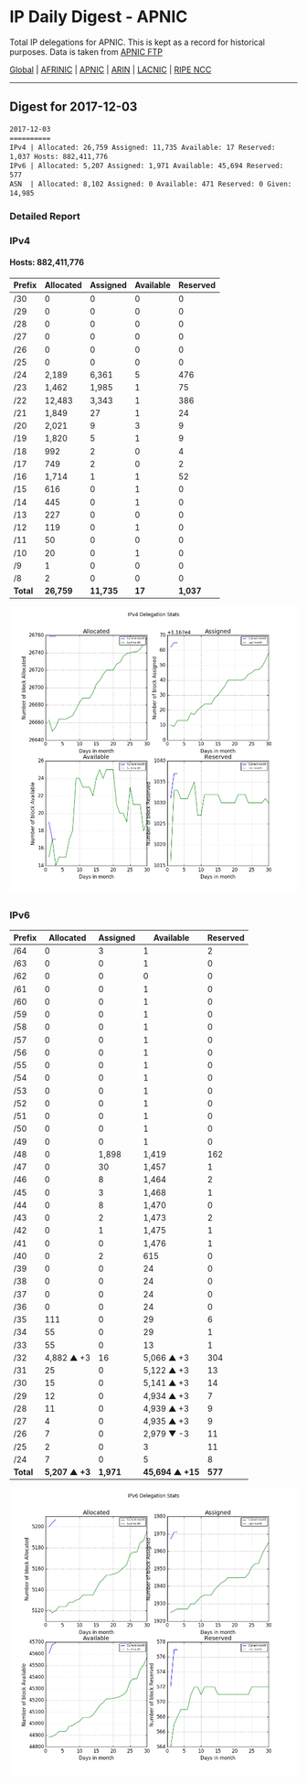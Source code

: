 # IP Daily Digest - APNIC

Total IP delegations for APNIC. This is kept as a record for historical purposes. Data is taken from [APNIC FTP](https://ftp.apnic.net/)

[Global](https://github.com/csmets/IP-Daily-Digest) | [AFRINIC](https://github.com/csmets/IP-Daily-Digest/tree/master/archives/AFRINIC) | [APNIC](https://github.com/csmets/IP-Daily-Digest/tree/master/archives/APNIC) | [ARIN](https://github.com/csmets/IP-Daily-Digest/tree/master/archives/ARIN) | [LACNIC](https://github.com/csmets/IP-Daily-Digest/tree/master/archives/LACNIC) | [RIPE NCC](https://github.com/csmets/IP-Daily-Digest/tree/master/archives/RIPE_NCC)

---

## Digest for 2017-12-03
```
2017-12-03
==========
IPv4 | Allocated: 26,759 Assigned: 11,735 Available: 17 Reserved: 1,037 Hosts: 882,411,776
IPv6 | Allocated: 5,207 Assigned: 1,971 Available: 45,694 Reserved: 577
ASN  | Allocated: 8,102 Assigned: 0 Available: 471 Reserved: 0 Given: 14,985
```

### Detailed Report

### IPv4

#### Hosts: **882,411,776**

| Prefix | Allocated | Assigned | Available | Reserved |
| ----- | ----- | ----- | ----- | ----- |
| /30 | 0 | 0 | 0 | 0 |
| /29 | 0 | 0 | 0 | 0 |
| /28 | 0 | 0 | 0 | 0 |
| /27 | 0 | 0 | 0 | 0 |
| /26 | 0 | 0 | 0 | 0 |
| /25 | 0 | 0 | 0 | 0 |
| /24 | 2,189 | 6,361 | 5 | 476 |
| /23 | 1,462 | 1,985 | 1 | 75 |
| /22 | 12,483 | 3,343 | 1 | 386 |
| /21 | 1,849 | 27 | 1 | 24 |
| /20 | 2,021 | 9 | 3 | 9 |
| /19 | 1,820 | 5 | 1 | 9 |
| /18 | 992 | 2 | 0 | 4 |
| /17 | 749 | 2 | 0 | 2 |
| /16 | 1,714 | 1 | 1 | 52 |
| /15 | 616 | 0 | 1 | 0 |
| /14 | 445 | 0 | 1 | 0 |
| /13 | 227 | 0 | 0 | 0 |
| /12 | 119 | 0 | 1 | 0 |
| /11 | 50 | 0 | 0 | 0 |
| /10 | 20 | 0 | 1 | 0 |
| /9 | 1 | 0 | 0 | 0 |
| /8 | 2 | 0 | 0 | 0 |
| **Total** | **26,759** | **11,735** | **17** | **1,037** |

![ipv4-stats](ipv4-figure.png)

### IPv6

| Prefix | Allocated | Assigned | Available | Reserved |
| ----- | ----- | ----- | ----- | ----- |
| /64 | 0 | 3 | 1 | 2 |
| /63 | 0 | 0 | 1 | 0 |
| /62 | 0 | 0 | 0 | 0 |
| /61 | 0 | 0 | 1 | 0 |
| /60 | 0 | 0 | 1 | 0 |
| /59 | 0 | 0 | 1 | 0 |
| /58 | 0 | 0 | 1 | 0 |
| /57 | 0 | 0 | 1 | 0 |
| /56 | 0 | 0 | 1 | 0 |
| /55 | 0 | 0 | 1 | 0 |
| /54 | 0 | 0 | 1 | 0 |
| /53 | 0 | 0 | 1 | 0 |
| /52 | 0 | 0 | 1 | 0 |
| /51 | 0 | 0 | 1 | 0 |
| /50 | 0 | 0 | 1 | 0 |
| /49 | 0 | 0 | 1 | 0 |
| /48 | 0 | 1,898 | 1,419 | 162 |
| /47 | 0 | 30 | 1,457 | 1 |
| /46 | 0 | 8 | 1,464 | 2 |
| /45 | 0 | 3 | 1,468 | 1 |
| /44 | 0 | 8 | 1,470 | 0 |
| /43 | 0 | 2 | 1,473 | 2 |
| /42 | 0 | 1 | 1,475 | 1 |
| /41 | 0 | 0 | 1,476 | 1 |
| /40 | 0 | 2 | 615 | 0 |
| /39 | 0 | 0 | 24 | 0 |
| /38 | 0 | 0 | 24 | 0 |
| /37 | 0 | 0 | 24 | 0 |
| /36 | 0 | 0 | 24 | 0 |
| /35 | 111 | 0 | 29 | 6 |
| /34 | 55 | 0 | 29 | 1 |
| /33 | 55 | 0 | 13 | 1 |
| /32 | 4,882 ▲ +3 | 16 | 5,066 ▲ +3 | 304 |
| /31 | 25 | 0 | 5,122 ▲ +3 | 13 |
| /30 | 15 | 0 | 5,141 ▲ +3 | 14 |
| /29 | 12 | 0 | 4,934 ▲ +3 | 7 |
| /28 | 11 | 0 | 4,939 ▲ +3 | 9 |
| /27 | 4 | 0 | 4,935 ▲ +3 | 9 |
| /26 | 7 | 0 | 2,979 ▼ -3 | 11 |
| /25 | 2 | 0 | 3 | 11 |
| /24 | 7 | 0 | 5 | 8 |
| **Total** | **5,207 ▲ +3** | **1,971** | **45,694 ▲ +15** | **577** |

![ipv6-stats](ipv6-figure.png)